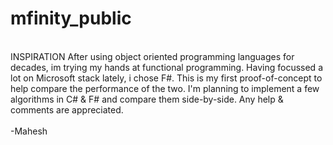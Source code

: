 # mfinity_public
<br /> 
INSPIRATION
After using object oriented programming languages for decades, im trying my hands at functional programming. Having focussed a lot on Microsoft stack lately, i chose F#. 
This is my first proof-of-concept to help compare the performance of the two. I'm planning to implement a few algorithms in C# & F# and compare them side-by-side.
Any help & comments are appreciated.
<br /> 
<br /> 
-Mahesh